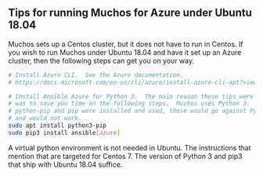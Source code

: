 Tips for running Muchos for Azure under Ubuntu 18.04
----------------------------------------------------

Muchos sets up a Centos cluster, but it does not have to run in Centos.  If you
wish to run Muchos under Ubuntu 18.04 and have it set up an Azure cluster, then
the following steps can get you on your way.

```bash
# Install Azure CLI.  See the Azure documentation.
# https://docs.microsoft.com/en-us/cli/azure/install-azure-cli-apt?view=azure-cli-latest

# Install Ansible Azure for Python 3.  The main reason these tips were written
# was to save you time on the following steps.  Muchos uses Python 3.  If
# python-pip and pip were installed and used, those would go against Python 2
# and would not work.
sudo apt install python3-pip
sudo pip3 install ansible[azure]
```

A virtual python environment is not needed in Ubuntu.  The instructions that
mention that are targeted for Centos 7.  The version of Python 3 and pip3 that
ship with Ubuntu 18.04 suffice.

